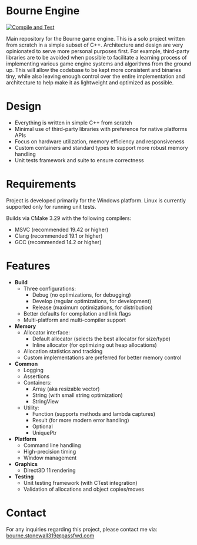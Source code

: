 Bourne Engine
=============
[![Compile and Test](https://github.com/doanamo/BourneEngine/actions/workflows/CompileAndTest.yml/badge.svg?branch=main)](https://github.com/doanamo/BourneEngine/actions/workflows/CompileAndTest.yml)

Main repository for the Bourne game engine. This is a solo project written from scratch in a simple subset of C++. Architecture and design are very opinionated to serve more personal purposes first. For example, third-party libraries are to be avoided when possible to facilitate a learning process of implementing various game engine systems and algorithms from the ground up. This will allow the codebase to be kept more consistent and binaries tiny, while also leaving enough control over the entire implementation and architecture to help make it as lightweight and optimized as possible.

# Design
- Everything is written in simple C++ from scratch
- Minimal use of third-party libraries with preference for native platforms APIs
- Focus on hardware utilization, memory efficiency and responsiveness
- Custom containers and standard types to support more robust memory handling
- Unit tests framework and suite to ensure correctness

# Requirements
Project is developed primarily for the Windows platform. Linux is currently supported only for running unit tests.

Builds via CMake 3.29 with the following compilers:
- MSVC (recommended 19.42 or higher)
- Clang (recommended 19.1 or higher)
- GCC (recommended 14.2 or higher)

# Features
- **Build**
  - Three configurations:
    - Debug (no optimizations, for debugging)
    - Develop (regular optimizations, for development)
    - Release (maximum optimizations, for distribution)
  - Better defaults for compilation and link flags
  - Multi-platform and multi-compiler support
- **Memory**
  - Allocator interface:
    - Default allocator (selects the best allocator for size/type)
    - Inline allocator (for optimizing out heap allocations)
  - Allocation statistics and tracking
  - Custom implementations are preferred for better memory control
- **Common**
  - Logging
  - Assertions
  - Containers:
    - Array (aka resizable vector)
    - String (with small string optimization)
    - StringView
  - Utility:
    - Function (supports methods and lambda captures)
    - Result (for more modern error handling)
    - Optional
    - UniquePtr
- **Platform**
  - Command line handling
  - High-precision timing
  - Window management
- **Graphics**
  - Direct3D 11 rendering
- **Testing**
  - Unit testing framework (with CTest integration)
  - Validation of allocations and object copies/moves

# Contact
For any inquiries regarding this project, please contact me via: bourne.stonewall319@passfwd.com
